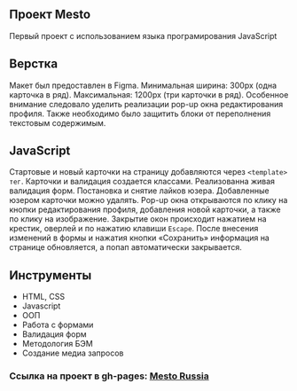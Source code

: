 ## Проект Mesto

Первый проект с использованием языка програмирования JavaScript

##  Верстка

Макет был предоставлен в Figma. Минимальная ширина: 300px (одна карточка в ряд). Максимальная: 1200px (три карточки в ряд).
Особенное внимание следовало уделить реализации pop-up окна редактирования профиля.
Также необходимо было защитить блоки от переполнения текстовым содержимым.

##  JavaScript

Стартовые и новый карточки на страницу добавляются через `<template> тег`.
Карточки и валидация создается классами.
Реализованна живая валидация форм.
Постановка и снятие лайков юзера.
Добавленные юзером карточки можно удалять.
Pop-up окна открываются по клику на кнопки редактирования профиля, добавления новой карточки, а также по клику на изображение.
Закрытие окон происходит нажатием на крестик, оверлей и по нажатию клавиши `Escape`.
После внесения изменений в формы и нажатия кнопки «Сохранить» информация на странице обновляется, а попап автоматически закрывается.

##  Инструменты

- HTML, CSS
- Javascript
- ООП
- Работа с формами
- Валидация форм
- Методология БЭМ
- Создание медиа запросов


### Ссылка на проект в gh-pages: **[Mesto Russia](https://glebzhdanov.github.io/mesto/)**



